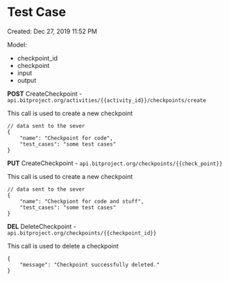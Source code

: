 # Test Case

Created: Dec 27, 2019 11:52 PM

Model:

- checkpoint_id
- checkpoint
- input
- output

**POST** CreateCheckpoint - `api.bitproject.org/activities/{{activity_id}}/checkpoints/create`

This call is used to create a new checkpoint

    // data sent to the sever
    {
    	"name": "Checkpoint for code",
    	"test_cases": "some test cases"
    }

**PUT** CreateCheckpoint - `api.bitproject.org/checkpoints/{{check_point}}`

This call is used to create a new checkpoint

    // data sent to the sever
    {
    	"name": "Checkpiont for code and stuff",
    	"test_cases": "some test cases"
    }

**DEL** DeleteCheckpoint - `api.bitproject.org/checkpoints/{{checkpoint_id}}`

This call is used to delete a checkpoint

    {
    	"message": "Checkpoint successfully deleted."
    }